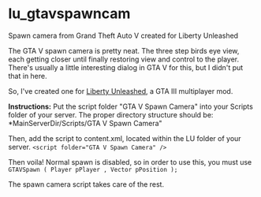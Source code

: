 # lu_gtavspawncam
Spawn camera from Grand Theft Auto V created for Liberty Unleashed

The GTA V spawn camera is pretty neat. The three step birds eye view, each getting closer until finally restoring view and control to the player. There's usually a little interesting dialog in GTA V for this, but I didn't put that in here.

So, I've created one for [Liberty Unleashed](http://liberty-unleashed.co.uk/), a GTA III multiplayer mod.

**Instructions:**
Put the script folder "GTA V Spawn Camera" into your Scripts folder of your server.
The proper directory structure should be: *MainServerDir/Scripts/GTA V Spawn Camera"

Then, add the script to content.xml, located within the LU folder of your server.
`<script folder="GTA V Spawn Camera" />`

Then voila! Normal spawn is disabled, so in order to use this, you must use 
`GTAVSpawn ( Player pPlayer , Vector pPosition );`

The spawn camera script takes care of the rest.
